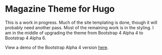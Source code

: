 # Magazine Theme for Hugo

This is a work in progress. Much of the site templating is done, though it will probably need another pass. Most of the remaining work is in the styling. I am in the middle of upgrading the theme from Bootstrap 4 Alpha 4 to Bootstrap 4 Alpha 6.

View a demo of the Bootstrap Alpha 4 version [here](https://hugo-magazine.netlify.com/).
